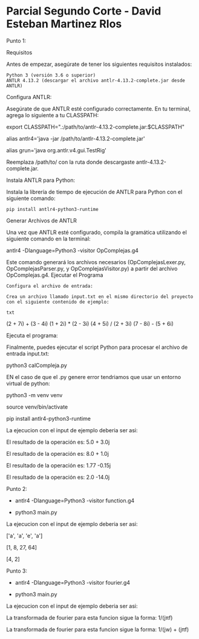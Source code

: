 # Parcial Segundo Corte - David Esteban Martinez RIos

Punto 1:

Requisitos

Antes de empezar, asegúrate de tener los siguientes requisitos instalados:

    Python 3 (versión 3.6 o superior)
    ANTLR 4.13.2 (descargar el archivo antlr-4.13.2-complete.jar desde ANTLR)

Configura ANTLR:

Asegúrate de que ANTLR esté configurado correctamente. En tu terminal, agrega lo siguiente a tu CLASSPATH:

export CLASSPATH=".:/path/to/antlr-4.13.2-complete.jar:$CLASSPATH"

alias antlr4='java -jar /path/to/antlr-4.13.2-complete.jar'

alias grun='java org.antlr.v4.gui.TestRig'

Reemplaza /path/to/ con la ruta donde descargaste antlr-4.13.2-complete.jar.

Instala ANTLR para Python:

Instala la librería de tiempo de ejecución de ANTLR para Python con el siguiente comando:

    pip install antlr4-python3-runtime

Generar Archivos de ANTLR

Una vez que ANTLR esté configurado, compila la gramática utilizando el siguiente comando en la terminal:


antlr4 -Dlanguage=Python3 -visitor OpComplejas.g4

Este comando generará los archivos necesarios (OpComplejasLexer.py, OpComplejasParser.py, y OpComplejasVisitor.py) a partir del archivo OpComplejas.g4.
Ejecutar el Programa

    Configura el archivo de entrada:

    Crea un archivo llamado input.txt en el mismo directorio del proyecto con el siguiente contenido de ejemplo:

    txt

(2 + 7i) + (3 - 4i)
(1 + 2i) * (2 - 3i)
(4 + 5i) / (2 + 3i)
(7 - 8i) - (5 + 6i)

Ejecuta el programa:

Finalmente, puedes ejecutar el script Python para procesar el archivo de entrada input.txt:

python3 calCompleja.py

EN el caso de que el .py genere error tendriamos que usar un entorno virtual de python: 

 python3 -m venv venv

 source venv/bin/activate

 pip install antlr4-python3-runtime

 La ejecucion con el input de ejemplo deberia ser asi: 

El resultado de la operación es: 5.0 + 3.0j

El resultado de la operación es: 8.0 + 1.0j

El resultado de la operación es: 1.77 -0.15j

El resultado de la operación es: 2.0 -14.0j


Punto 2: 

  - antlr4 -Dlanguage=Python3 -visitor function.g4 
    
  - python3 main.py

La ejecucion con el input de ejemplo deberia ser asi: 

['a', 'a', 'e', 'a']

[1, 8, 27, 64]

[4, 2]

Punto 3: 

  - antlr4 -Dlanguage=Python3 -visitor fourier.g4
    
  - python3 main.py

La ejecucion con el input de ejemplo deberia ser asi: 

La transformada de fourier para esta funcion sigue la forma: 1/(jπf)

La transformada de fourier para esta funcion sigue la forma: 1/(jw) + (jπf)

